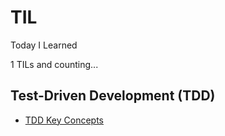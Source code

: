 # TIL

Today I Learned

1 TILs and counting...

## Test-Driven Development (TDD)

- [TDD Key Concepts](https://github.com/kktsuji/til/blob/main/test-driven-development/tdd-key-concepts.md)

